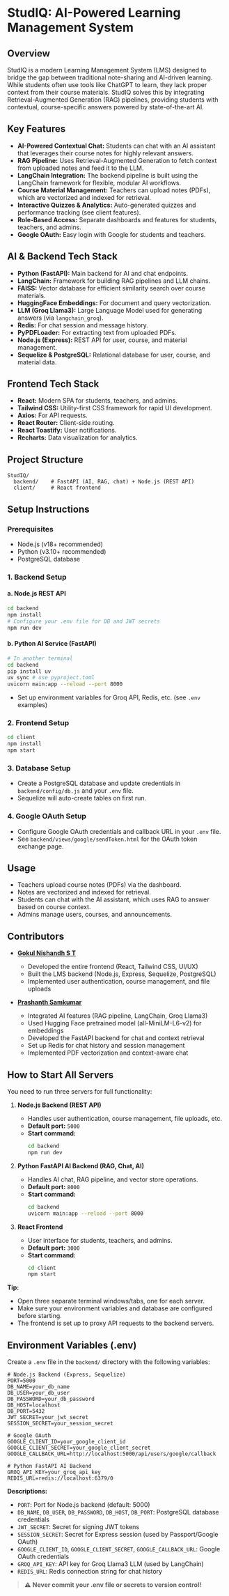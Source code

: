 # StudIQ: AI-Powered Learning Management System

## Overview
StudIQ is a modern Learning Management System (LMS) designed to bridge the gap between traditional note-sharing and AI-driven learning. While students often use tools like ChatGPT to learn, they lack proper context from their course materials. StudIQ solves this by integrating Retrieval-Augmented Generation (RAG) pipelines, providing students with contextual, course-specific answers powered by state-of-the-art AI.

## Key Features
- **AI-Powered Contextual Chat:** Students can chat with an AI assistant that leverages their course notes for highly relevant answers.
- **RAG Pipeline:** Uses Retrieval-Augmented Generation to fetch context from uploaded notes and feed it to the LLM.
- **LangChain Integration:** The backend pipeline is built using the LangChain framework for flexible, modular AI workflows.
- **Course Material Management:** Teachers can upload notes (PDFs), which are vectorized and indexed for retrieval.
- **Interactive Quizzes & Analytics:** Auto-generated quizzes and performance tracking (see client features).
- **Role-Based Access:** Separate dashboards and features for students, teachers, and admins.
- **Google OAuth:** Easy login with Google for students and teachers.

## AI & Backend Tech Stack
- **Python (FastAPI):** Main backend for AI and chat endpoints.
- **LangChain:** Framework for building RAG pipelines and LLM chains.
- **FAISS:** Vector database for efficient similarity search over course materials.
- **HuggingFace Embeddings:** For document and query vectorization.
- **LLM (Groq Llama3):** Large Language Model used for generating answers (via `langchain_groq`).
- **Redis:** For chat session and message history.
- **PyPDFLoader:** For extracting text from uploaded PDFs.
- **Node.js (Express):** REST API for user, course, and material management.
- **Sequelize & PostgreSQL:** Relational database for user, course, and material data.

## Frontend Tech Stack
- **React:** Modern SPA for students, teachers, and admins.
- **Tailwind CSS:** Utility-first CSS framework for rapid UI development.
- **Axios:** For API requests.
- **React Router:** Client-side routing.
- **React Toastify:** User notifications.
- **Recharts:** Data visualization for analytics.

## Project Structure
```
StudIQ/
  backend/    # FastAPI (AI, RAG, chat) + Node.js (REST API)
  client/     # React frontend
```

## Setup Instructions

### Prerequisites
- Node.js (v18+ recommended)
- Python (v3.10+ recommended)
- PostgreSQL database

### 1. Backend Setup
#### a. Node.js REST API
```bash
cd backend
npm install
# Configure your .env file for DB and JWT secrets
npm run dev
```
#### b. Python AI Service (FastAPI)
```bash
# In another terminal
cd backend
pip install uv
uv sync # use pyproject.toml 
uvicorn main:app --reload --port 8000
```
- Set up environment variables for Groq API, Redis, etc. (see `.env` examples)

### 2. Frontend Setup
```bash
cd client
npm install
npm start
```

### 3. Database Setup
- Create a PostgreSQL database and update credentials in `backend/config/db.js` and your `.env` file.
- Sequelize will auto-create tables on first run.

### 4. Google OAuth Setup
- Configure Google OAuth credentials and callback URL in your `.env` file.
- See `backend/views/google/sendToken.html` for the OAuth token exchange page.

## Usage
- Teachers upload course notes (PDFs) via the dashboard.
- Notes are vectorized and indexed for retrieval.
- Students can chat with the AI assistant, which uses RAG to answer based on course context.
- Admins manage users, courses, and announcements.

## Contributors

- **[Gokul Nishandh S T](https://github.com/Gokul-Nishandh)**  
  - Developed the entire frontend (React, Tailwind CSS, UI/UX)
  - Built the LMS backend (Node.js, Express, Sequelize, PostgreSQL)
  - Implemented user authentication, course management, and file uploads

- **[Prashanth Samkumar](https://github.com/Mr-Prashanth)**  
  - Integrated AI features (RAG pipeline, LangChain, Groq Llama3)
  - Used Hugging Face pretrained model (all-MiniLM-L6-v2) for embeddings
  - Developed the FastAPI backend for chat and context retrieval
  - Set up Redis for chat history and session management
  - Implemented PDF vectorization and context-aware chat

## How to Start All Servers

You need to run three servers for full functionality:

1. **Node.js Backend (REST API)**
   - Handles user authentication, course management, file uploads, etc.
   - **Default port:** `5000`
   - **Start command:**
     ```bash
     cd backend
     npm run dev
     ```

2. **Python FastAPI AI Backend (RAG, Chat, AI)**
   - Handles AI chat, RAG pipeline, and vector store operations.
   - **Default port:** `8000`
   - **Start command:**
     ```bash
     cd backend
     uvicorn main:app --reload --port 8000
     ```

3. **React Frontend**
   - User interface for students, teachers, and admins.
   - **Default port:** `3000`
   - **Start command:**
     ```bash
     cd client
     npm start
     ```

**Tip:**
- Open three separate terminal windows/tabs, one for each server.
- Make sure your environment variables and database are configured before starting.
- The frontend is set up to proxy API requests to the backend servers.

## Environment Variables (.env)

Create a `.env` file in the `backend/` directory with the following variables:

```env
# Node.js Backend (Express, Sequelize)
PORT=5000
DB_NAME=your_db_name
DB_USER=your_db_user
DB_PASSWORD=your_db_password
DB_HOST=localhost
DB_PORT=5432
JWT_SECRET=your_jwt_secret
SESSION_SECRET=your_session_secret

# Google OAuth
GOOGLE_CLIENT_ID=your_google_client_id
GOOGLE_CLIENT_SECRET=your_google_client_secret
GOOGLE_CALLBACK_URL=http://localhost:5000/api/users/google/callback

# Python FastAPI AI Backend
GROQ_API_KEY=your_groq_api_key
REDIS_URL=redis://localhost:6379/0
```

**Descriptions:**
- `PORT`: Port for Node.js backend (default: 5000)
- `DB_NAME`, `DB_USER`, `DB_PASSWORD`, `DB_HOST`, `DB_PORT`: PostgreSQL database credentials
- `JWT_SECRET`: Secret for signing JWT tokens
- `SESSION_SECRET`: Secret for Express session (used by Passport/Google OAuth)
- `GOOGLE_CLIENT_ID`, `GOOGLE_CLIENT_SECRET`, `GOOGLE_CALLBACK_URL`: Google OAuth credentials
- `GROQ_API_KEY`: API key for Groq Llama3 LLM (used by LangChain)
- `REDIS_URL`: Redis connection string for chat history

> ⚠️ **Never commit your .env file or secrets to version control!**
